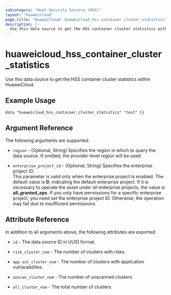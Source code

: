 ```yaml
---
subcategory: "Host Security Service (HSS)"
layout: "huaweicloud"
page_title: "HuaweiCloud: huaweicloud_hss_container_cluster_statistics"
description: |-
  Use this data source to get the HSS container cluster statistics within HuaweiCloud.
---
```


# huaweicloud_hss_container_cluster_statistics

Use this data source to get the HSS container cluster statistics within HuaweiCloud.

## Example Usage

```hcl
data "huaweicloud_hss_container_cluster_statistics" "test" {}
```

## Argument Reference

The following arguments are supported:

* `region` - (Optional, String) Specifies the region in which to query the data source.
  If omitted, the provider-level region will be used.

* `enterprise_project_id` - (Optional, String) Specifies the enterprise project ID.  
  This parameter is valid only when the enterprise project is enabled.
  The default value is **0**, indicating the default enterprise project.
  If it is necessary to operate the asset under all enterprise projects, the value is **all_granted_eps**.
  If you only have permissions for a specific enterprise project, you need set the enterprise project ID. Otherwise,
  the operation may fail due to insufficient permissions.

## Attribute Reference

In addition to all arguments above, the following attributes are exported:

* `id` - The data source ID in UUID format.

* `risk_cluster_num` - The number of clusters with risks.

* `app_vul_cluster_num` - The number of clusters with application vulnerabilities.

* `unscan_cluster_num` - The number of unscanned clusters.

* `all_cluster_num` - The total number of clusters.
